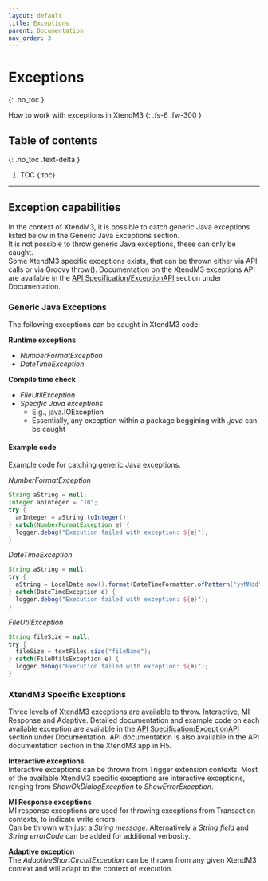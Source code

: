 ```yaml
---
layout: default
title: Exceptions
parent: Documentation
nav_order: 3
---
```


# Exceptions
{: .no_toc }

How to work with exceptions in XtendM3
{: .fs-6 .fw-300 }

## Table of contents
{: .no_toc .text-delta }

1. TOC
{:toc}

---

## Exception capabilities
In the context of XtendM3, it is possible to catch generic Java exceptions listed below in the Generic Java Exceptions section.<br/>
It is not possible to throw generic Java exceptions, these can only be caught.<br>
Some XtendM3 specific exceptions exists, that can be thrown either via API calls or via Groovy throw(). Documentation on the XtendM3 exceptions API are available in the [API Specification/ExceptionAPI](../api-specification/exception-api) section under Documentation.

### Generic Java Exceptions
The following exceptions can be caught in XtendM3 code:<br/>

**Runtime exceptions**
- *NumberFormatException*
- *DateTimeException*

**Compile time check**
- *FileUtilException*
- *Specific Java exceptions*
  - E.g., java.IOException
  - Essentially, any exception within a package beggining with *.java* can be caught

#### Example code
Example code for catching generic Java exceptions.<br/>

*NumberFormatException*
```groovy 
String aString = null;
Integer anInteger = "10";
try {
  anInteger = aString.toInteger(); 
} catch(NumberFormatException e) {
  logger.debug("Execution failed with exception: ${e}");
}
```

*DateTimeException*
```groovy
String aString = null;
try {
  aString = LocalDate.now().format(DateTimeFormatter.ofPattern("yyMMdd")); 
} catch(DateTimeException e) {
  logger.debug("Execution failed with exception: ${e}");
}
```

*FileUtilException*
```groovy
String fileSize = null;
try {
  fileSize = textFiles.size("fileName"); 
} catch(FileUtilsException e) {
  logger.debug("Execution failed with exception: ${e}");
}
```

### XtendM3 Specific Exceptions
Three levels of XtendM3 exceptions are available to throw. Interactive, MI Response and Adaptive. Detailed documentation and example code on each available exception are available in the [API Specification/ExceptionAPI](../api-specification/exception-api) section under Documentation. API documentation is also available in the API documentation section in the XtendM3 app in H5.

**Interactive exceptions**<br/>
Interactive exceptions can be thrown from Trigger extension contexts. Most of the available XtendM3 specific exceptions are interactive exceptions, ranging from *ShowOkDialogException* to *ShowErrorException*.

**MI Response exceptions**<br/>
MI response exceptions are used for throwing exceptions from Transaction contexts, to indicate write errors.<br/> 
Can be thrown with just a *String message*. Alternatively a *String field* and *String errorCode* can be added for additional verbosity.  

**Adaptive exception**<br/>
The *AdaptiveShortCircuitException* can be thrown from any given XtendM3 context and will adapt to the context of execution. 
